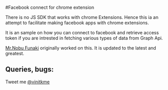 #Facebook connect for chrome extension

There is no JS SDK that works with chrome Extensions. Hence 
this ia an attempt to facilitate making facebook apps with chrome extensions.

It is an sample on how you can connect to facebook and retrieve access token if you are intrested in fetching various types of data from Graph Api. 
 
[Mr.Nobu Funaki](https://github.com/zuzara) originally 
worked on this. It is updated to the latest and greatest.

## Queries, bugs:

Tweet me [@vinitkme](http://twitter.com/vinitkme)

